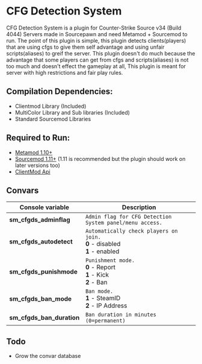 # CFG Detection System
CFG Detection System is a plugin for Counter-Strike Source v34 (Build 4044) Servers made in Sourcepawn
and need Metamod + Sourcemod to run.
The point of this plugin is simple, this plugin detects clients(players) that are using cfgs to give them
self advantage and using unfair scripts(aliases) to greif the server.
This plugin doesn't do much because the advantage that some players can get from cfgs and scripts(aliases)
is not too much and doesn't effect the gameplay at all, This plugin is meant for server with high restrictions and
fair play rules.

## Compilation Dependencies:
- Clientmod Library (Included)
- MultiColor Library and Sub libraries (Included)
- Standard Sourcemod Libraries

## Required to Run:
- [Metamod 1.10+](https://www.metamodsource.net/)
- [Sourcemod 1.11+](https://sourcemod.net) (1.11 is recommended but the plugin should work on later versions too)
- [ClientMod Api](https://github.com/Reg1oxeN/ClientMod-Api/tree/master)

## Convars
| Console variable | Description |
| --- | --- |
| **sm_cfgds_adminflag** | ``Admin flag for CFG Detection System panel/menu access.`` |
| **sm_cfgds_autodetect** | ``Automatically check players on join.``<br/>**0** - disabled<br/>**1** - enabled<br/> |
| **sm_cfgds_punishmode** | ``Punishment mode.``<br/>**0** - Report<br/>**1** - Kick<br/>**2** - Ban<br/> |
| **sm_cfgds_ban_mode** | ``Ban mode.``<br/>**1** - SteamID<br/>**2** - IP Address<br/> |
| **sm_cfgds_ban_duration** | ``Ban duration in minutes (0=permanent)`` |

## Todo
- Grow the convar database
